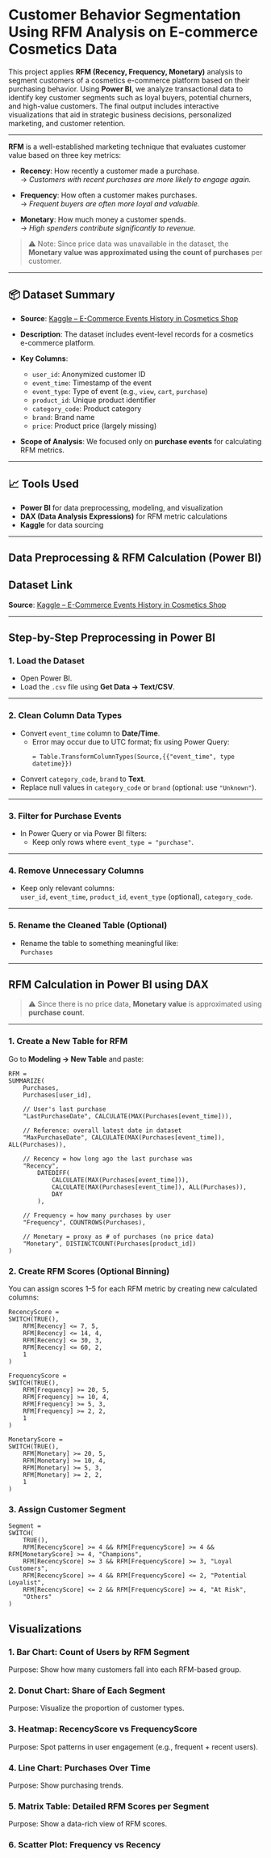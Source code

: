 # Customer Behavior Segmentation Using RFM Analysis on E-commerce Cosmetics Data


This project applies **RFM (Recency, Frequency, Monetary)** analysis to segment customers of a cosmetics e-commerce platform based on their purchasing behavior. Using **Power BI**, we analyze transactional data to identify key customer segments such as loyal buyers, potential churners, and high-value customers. The final output includes interactive visualizations that aid in strategic business decisions, personalized marketing, and customer retention.

---

**RFM** is a well-established marketing technique that evaluates customer value based on three key metrics:

- **Recency**: How recently a customer made a purchase.  
  → *Customers with recent purchases are more likely to engage again.*

- **Frequency**: How often a customer makes purchases.  
  → *Frequent buyers are often more loyal and valuable.*

- **Monetary**: How much money a customer spends.  
  → *High spenders contribute significantly to revenue.*

> ⚠️ Note: Since price data was unavailable in the dataset, the **Monetary value was approximated using the count of purchases** per customer.

---

## 📦 Dataset Summary

- **Source**: [Kaggle – E-Commerce Events History in Cosmetics Shop](https://www.kaggle.com/datasets/mkechinov/ecommerce-events-history-in-cosmetics-shop)
- **Description**: The dataset includes event-level records for a cosmetics e-commerce platform.
- **Key Columns**:
  - `user_id`: Anonymized customer ID
  - `event_time`: Timestamp of the event
  - `event_type`: Type of event (e.g., `view`, `cart`, `purchase`)
  - `product_id`: Unique product identifier
  - `category_code`: Product category
  - `brand`: Brand name
  - `price`: Product price (largely missing)

- **Scope of Analysis**: We focused only on **purchase events** for calculating RFM metrics.

---

## 📈 Tools Used

- **Power BI** for data preprocessing, modeling, and visualization
- **DAX (Data Analysis Expressions)** for RFM metric calculations
- **Kaggle** for data sourcing

---
## Data Preprocessing & RFM Calculation (Power BI)

##  Dataset Link

**Source**: [Kaggle – E-Commerce Events History in Cosmetics Shop](https://www.kaggle.com/datasets/mkechinov/ecommerce-events-history-in-cosmetics-shop)

---

## Step-by-Step Preprocessing in Power BI

###  1. Load the Dataset
- Open Power BI.
- Load the `.csv` file using **Get Data → Text/CSV**.

---

###  2. Clean Column Data Types
- Convert `event_time` column to **Date/Time**.
  - Error may occur due to UTC format; fix using Power Query:
    ```
    = Table.TransformColumnTypes(Source,{{"event_time", type datetime}})
    ```
- Convert `category_code`, `brand` to **Text**.
- Replace null values in `category_code` or `brand` (optional: use `"Unknown"`).

---

###  3. Filter for Purchase Events
- In Power Query or via Power BI filters:
  - Keep only rows where `event_type = "purchase"`.

---

### 4. Remove Unnecessary Columns
- Keep only relevant columns:  
  `user_id`, `event_time`, `product_id`, `event_type` (optional), `category_code`.

---

###  5. Rename the Cleaned Table (Optional)
- Rename the table to something meaningful like:  
  `Purchases`

---

##  RFM Calculation in Power BI using DAX

> ⚠️ Since there is no price data, **Monetary value** is approximated using **purchase count**.

---

### 1. Create a New Table for RFM

Go to **Modeling → New Table** and paste:

```dax
RFM = 
SUMMARIZE(
    Purchases,
    Purchases[user_id],
    
    // User's last purchase
    "LastPurchaseDate", CALCULATE(MAX(Purchases[event_time])),
    
    // Reference: overall latest date in dataset
    "MaxPurchaseDate", CALCULATE(MAX(Purchases[event_time]), ALL(Purchases)),
    
    // Recency = how long ago the last purchase was
    "Recency", 
        DATEDIFF(
            CALCULATE(MAX(Purchases[event_time])),
            CALCULATE(MAX(Purchases[event_time]), ALL(Purchases)),
            DAY
        ),

    // Frequency = how many purchases by user
    "Frequency", COUNTROWS(Purchases),

    // Monetary = proxy as # of purchases (no price data)
    "Monetary", DISTINCTCOUNT(Purchases[product_id])
)
```
### 2. Create RFM Scores (Optional Binning)

You can assign scores 1–5 for each RFM metric by creating new calculated columns:

```dax
RecencyScore = 
SWITCH(TRUE(),
    RFM[Recency] <= 7, 5,
    RFM[Recency] <= 14, 4,
    RFM[Recency] <= 30, 3,
    RFM[Recency] <= 60, 2,
    1
)

FrequencyScore = 
SWITCH(TRUE(),
    RFM[Frequency] >= 20, 5,
    RFM[Frequency] >= 10, 4,
    RFM[Frequency] >= 5, 3,
    RFM[Frequency] >= 2, 2,
    1
)

MonetaryScore = 
SWITCH(TRUE(),
    RFM[Monetary] >= 20, 5,
    RFM[Monetary] >= 10, 4,
    RFM[Monetary] >= 5, 3,
    RFM[Monetary] >= 2, 2,
    1
)
```
### 3. Assign Customer Segment

```dax
Segment = 
SWITCH(
    TRUE(),
    RFM[RecencyScore] >= 4 && RFM[FrequencyScore] >= 4 && RFM[MonetaryScore] >= 4, "Champions",
    RFM[RecencyScore] >= 3 && RFM[FrequencyScore] >= 3, "Loyal Customers",
    RFM[RecencyScore] >= 4 && RFM[FrequencyScore] <= 2, "Potential Loyalist",
    RFM[RecencyScore] <= 2 && RFM[FrequencyScore] >= 4, "At Risk",
    "Others"
)

```
## Visualizations

### 1. Bar Chart: Count of Users by RFM Segment
Purpose: Show how many customers fall into each RFM-based group.

### 2. Donut Chart: Share of Each Segment
Purpose: Visualize the proportion of customer types.

### 3. Heatmap: RecencyScore vs FrequencyScore
Purpose: Spot patterns in user engagement (e.g., frequent + recent users).

### 4.  Line Chart: Purchases Over Time
Purpose: Show purchasing trends.

### 5.  Matrix Table: Detailed RFM Scores per Segment
Purpose: Show a data-rich view of RFM scores.

### 6. Scatter Plot: Frequency vs Recency 

